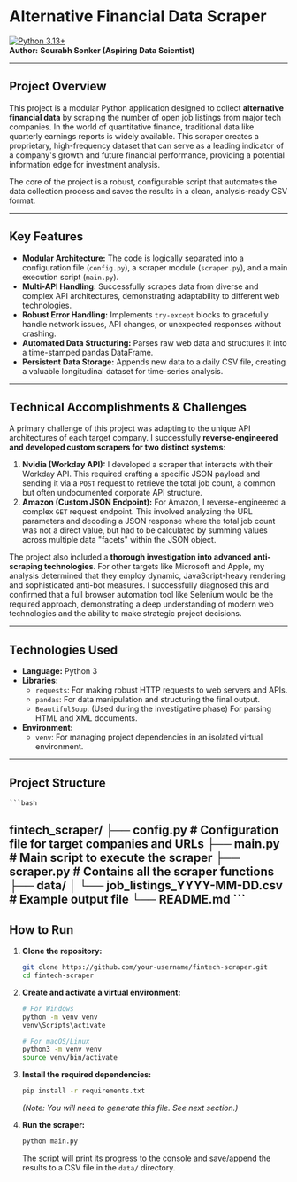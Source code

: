 # Alternative Financial Data Scraper

[![Python 3.13+](https://img.shields.io/badge/python-3.13+-blue.svg)](https://www.python.org/downloads/release/python-3100/)                                                                                                
**Author:** **Sourabh Sonker (Aspiring Data Scientist)**

---

## Project Overview

This project is a modular Python application designed to collect **alternative financial data** by scraping the number of open job listings from major tech companies. In the world of quantitative finance, traditional data like quarterly earnings reports is widely available. This scraper creates a proprietary, high-frequency dataset that can serve as a leading indicator of a company's growth and future financial performance, providing a potential information edge for investment analysis.

The core of the project is a robust, configurable script that automates the data collection process and saves the results in a clean, analysis-ready CSV format.


---

## Key Features

*   **Modular Architecture:** The code is logically separated into a configuration file (`config.py`), a scraper module (`scraper.py`), and a main execution script (`main.py`).
*   **Multi-API Handling:** Successfully scrapes data from diverse and complex API architectures, demonstrating adaptability to different web technologies.
*   **Robust Error Handling:** Implements `try-except` blocks to gracefully handle network issues, API changes, or unexpected responses without crashing.
*   **Automated Data Structuring:** Parses raw web data and structures it into a time-stamped pandas DataFrame.
*   **Persistent Data Storage:** Appends new data to a daily CSV file, creating a valuable longitudinal dataset for time-series analysis.

---

## Technical Accomplishments & Challenges

A primary challenge of this project was adapting to the unique API architectures of each target company. I successfully **reverse-engineered and developed custom scrapers for two distinct systems**:

1.  **Nvidia (Workday API):** I developed a scraper that interacts with their Workday API. This required crafting a specific JSON payload and sending it via a `POST` request to retrieve the total job count, a common but often undocumented corporate API structure.
2.  **Amazon (Custom JSON Endpoint):** For Amazon, I reverse-engineered a complex `GET` request endpoint. This involved analyzing the URL parameters and decoding a JSON response where the total job count was not a direct value, but had to be calculated by summing values across multiple data "facets" within the JSON object.

The project also included a **thorough investigation into advanced anti-scraping technologies**. For other targets like Microsoft and Apple, my analysis determined that they employ dynamic, JavaScript-heavy rendering and sophisticated anti-bot measures. I successfully diagnosed this and confirmed that a full browser automation tool like Selenium would be the required approach, demonstrating a deep understanding of modern web technologies and the ability to make strategic project decisions.

---

## Technologies Used

*   **Language:** Python 3
*   **Libraries:**
    *   `requests`: For making robust HTTP requests to web servers and APIs.
    *   `pandas`: For data manipulation and structuring the final output.
    *   `BeautifulSoup`: (Used during the investigative phase) For parsing HTML and XML documents.
*   **Environment:**
    *   `venv`: For managing project dependencies in an isolated virtual environment.

---

## Project Structure

    ```bash
   fintech_scraper/
    ├── config.py # Configuration file for target companies and URLs
    ├── main.py # Main script to execute the scraper
    ├── scraper.py # Contains all the scraper functions
    ├── data/
    │ └── job_listings_YYYY-MM-DD.csv # Example output file
    └── README.md
    ```
---

## How to Run

1.  **Clone the repository:**
    ```bash
    git clone https://github.com/your-username/fintech-scraper.git
    cd fintech-scraper
    ```

2.  **Create and activate a virtual environment:**
    ```bash
    # For Windows
    python -m venv venv
    venv\Scripts\activate

    # For macOS/Linux
    python3 -m venv venv
    source venv/bin/activate
    ```

3.  **Install the required dependencies:**
    ```bash
    pip install -r requirements.txt
    ```
    *(Note: You will need to generate this file. See next section.)*

4.  **Run the scraper:**
    ```bash
    python main.py
    ```
    The script will print its progress to the console and save/append the results to a CSV file in the `data/` directory.

